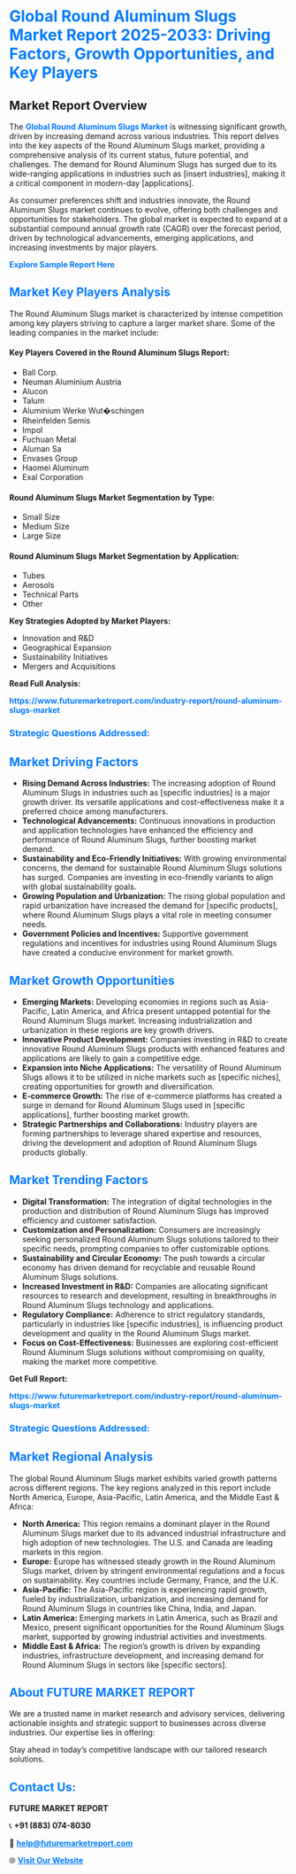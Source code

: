 <h1 style="color: #007BFF;">Global Round Aluminum Slugs Market Report 2025-2033: Driving Factors, Growth Opportunities, and Key Players</h1>

<section id="overview">
<h2>Market Report Overview</h2>
<p>The <a href="https://www.futuremarketreport.com/industry-report/round-aluminum-slugs-market" style="color: #007BFF; text-decoration: none;"><strong>Global Round Aluminum Slugs Market</strong></a> is witnessing significant growth, driven by increasing demand across various industries. This report delves into the key aspects of the Round Aluminum Slugs market, providing a comprehensive analysis of its current status, future potential, and challenges. The demand for Round Aluminum Slugs has surged due to its wide-ranging applications in industries such as [insert industries], making it a critical component in modern-day [applications].</p>
<p>As consumer preferences shift and industries innovate, the Round Aluminum Slugs market continues to evolve, offering both challenges and opportunities for stakeholders. The global market is expected to expand at a substantial compound annual growth rate (CAGR) over the forecast period, driven by technological advancements, emerging applications, and increasing investments by major players.</p>
</section>

<section id="overview">
<p><a href="https://www.futuremarketreport.com/request-sample/reportId=42454" style="color: #007BFF; text-decoration: none;"><strong>Explore Sample Report Here</strong></a></p>
</section>

<section id="key-players">
<h2 style="color: #007BFF;">Market Key Players Analysis</h2>
<p>The Round Aluminum Slugs market is characterized by intense competition among key players striving to capture a larger market share. Some of the leading companies in the market include:</p>
<h4>Key Players Covered in the Round Aluminum Slugs Report:</h4>
<ul><li>Ball Corp.</li><li>Neuman Aluminium Austria</li><li>Alucon</li><li>Talum</li><li>Aluminium Werke Wut�schingen</li><li>Rheinfelden Semis</li><li>Impol</li><li>Fuchuan Metal</li><li>Aluman Sa</li><li>Envases Group</li><li>Haomei Aluminum</li><li>Exal Corporation</li></ul>
<h4>Round Aluminum Slugs Market Segmentation by Type:</h4>
<ul><li>Small Size</li><li>Medium Size</li><li>Large Size</li></ul>

<h4>Round Aluminum Slugs Market Segmentation by Application:</h4>
<ul><li>Tubes</li><li>Aerosols</li><li>Technical Parts</li><li>Other</li></ul>
<p><strong>Key Strategies Adopted by Market Players:</strong></p>
<ul>
<li>Innovation and R&D</li>
<li>Geographical Expansion</li>
<li>Sustainability Initiatives</li>
<li>Mergers and Acquisitions</li>
</ul>
</section>

<section>
<p><strong>Read Full Analysis: </strong></p><a href="https://www.futuremarketreport.com/industry-report/round-aluminum-slugs-market" style="color: #007BFF; text-decoration: none;"><strong>https://www.futuremarketreport.com/industry-report/round-aluminum-slugs-market</strong></a>
<h3 style="color: #007BFF;">Strategic Questions Addressed:</h3>
</section>

<section id="driving-factors">
<h2 style="color: #007BFF;">Market Driving Factors</h2>
<ul>
<li><strong>Rising Demand Across Industries:</strong> The increasing adoption of Round Aluminum Slugs in industries such as [specific industries] is a major growth driver. Its versatile applications and cost-effectiveness make it a preferred choice among manufacturers.</li>
<li><strong>Technological Advancements:</strong> Continuous innovations in production and application technologies have enhanced the efficiency and performance of Round Aluminum Slugs, further boosting market demand.</li>
<li><strong>Sustainability and Eco-Friendly Initiatives:</strong> With growing environmental concerns, the demand for sustainable Round Aluminum Slugs solutions has surged. Companies are investing in eco-friendly variants to align with global sustainability goals.</li>
<li><strong>Growing Population and Urbanization:</strong> The rising global population and rapid urbanization have increased the demand for [specific products], where Round Aluminum Slugs plays a vital role in meeting consumer needs.</li>
<li><strong>Government Policies and Incentives:</strong> Supportive government regulations and incentives for industries using Round Aluminum Slugs have created a conducive environment for market growth.</li>
</ul>
</section>

<section id="growth-opportunities">
<h2 style="color: #007BFF;">Market Growth Opportunities</h2>
<ul>
<li><strong>Emerging Markets:</strong> Developing economies in regions such as Asia-Pacific, Latin America, and Africa present untapped potential for the Round Aluminum Slugs market. Increasing industrialization and urbanization in these regions are key growth drivers.</li>
<li><strong>Innovative Product Development:</strong> Companies investing in R&D to create innovative Round Aluminum Slugs products with enhanced features and applications are likely to gain a competitive edge.</li>
<li><strong>Expansion into Niche Applications:</strong> The versatility of Round Aluminum Slugs allows it to be utilized in niche markets such as [specific niches], creating opportunities for growth and diversification.</li>
<li><strong>E-commerce Growth:</strong> The rise of e-commerce platforms has created a surge in demand for Round Aluminum Slugs used in [specific applications], further boosting market growth.</li>
<li><strong>Strategic Partnerships and Collaborations:</strong> Industry players are forming partnerships to leverage shared expertise and resources, driving the development and adoption of Round Aluminum Slugs products globally.</li>
</ul>
</section>

<section id="trending-factors">
<h2 style="color: #007BFF;">Market Trending Factors</h2>
<ul>
<li><strong>Digital Transformation:</strong> The integration of digital technologies in the production and distribution of Round Aluminum Slugs has improved efficiency and customer satisfaction.</li>
<li><strong>Customization and Personalization:</strong> Consumers are increasingly seeking personalized Round Aluminum Slugs solutions tailored to their specific needs, prompting companies to offer customizable options.</li>
<li><strong>Sustainability and Circular Economy:</strong> The push towards a circular economy has driven demand for recyclable and reusable Round Aluminum Slugs solutions.</li>
<li><strong>Increased Investment in R&D:</strong> Companies are allocating significant resources to research and development, resulting in breakthroughs in Round Aluminum Slugs technology and applications.</li>
<li><strong>Regulatory Compliance:</strong> Adherence to strict regulatory standards, particularly in industries like [specific industries], is influencing product development and quality in the Round Aluminum Slugs market.</li>
<li><strong>Focus on Cost-Effectiveness:</strong> Businesses are exploring cost-efficient Round Aluminum Slugs solutions without compromising on quality, making the market more competitive.</li>
</ul>
</section>

<section>
<p><strong>Get Full Report: </strong></p><a href="https://www.futuremarketreport.com/industry-report/round-aluminum-slugs-market" style="color: #007BFF; text-decoration: none;"><strong>https://www.futuremarketreport.com/industry-report/round-aluminum-slugs-market</strong></a>
<h3 style="color: #007BFF;">Strategic Questions Addressed:</h3>
</section>


<section id="regional-analysis">
<h2 style="color: #007BFF;">Market Regional Analysis</h2>
<p>The global Round Aluminum Slugs market exhibits varied growth patterns across different regions. The key regions analyzed in this report include North America, Europe, Asia-Pacific, Latin America, and the Middle East & Africa:</p>
<ul>
<li><strong>North America:</strong> This region remains a dominant player in the Round Aluminum Slugs market due to its advanced industrial infrastructure and high adoption of new technologies. The U.S. and Canada are leading markets in this region.</li>
<li><strong>Europe:</strong> Europe has witnessed steady growth in the Round Aluminum Slugs market, driven by stringent environmental regulations and a focus on sustainability. Key countries include Germany, France, and the U.K.</li>
<li><strong>Asia-Pacific:</strong> The Asia-Pacific region is experiencing rapid growth, fueled by industrialization, urbanization, and increasing demand for Round Aluminum Slugs in countries like China, India, and Japan.</li>
<li><strong>Latin America:</strong> Emerging markets in Latin America, such as Brazil and Mexico, present significant opportunities for the Round Aluminum Slugs market, supported by growing industrial activities and investments.</li>
<li><strong>Middle East & Africa:</strong> The region’s growth is driven by expanding industries, infrastructure development, and increasing demand for Round Aluminum Slugs in sectors like [specific sectors].</li>
</ul>
</section>

<footer>
<h2 style="color: #007BFF;">About FUTURE MARKET REPORT</h2>
<p>We are a trusted name in market research and advisory services, delivering actionable insights and strategic support to businesses across diverse industries. Our expertise lies in offering:</p>

<p>Stay ahead in today’s competitive landscape with our tailored research solutions.</p>

<h2 style="color: #007BFF;">Contact Us:</h2>
<p><strong>FUTURE MARKET REPORT</strong></p>
<p>📞 <strong>+91 (883) 074-8030</strong></p>
<p>📧 <strong><a href="mailto:help@futuremarketreport.com" style="color: #007BFF;">help@futuremarketreport.com</a></strong></p>
<p>🌐 <strong><a href="https://www.futuremarketreport.com/" style="color: #007BFF;">Visit Our Website</a></strong></p>
</footer>